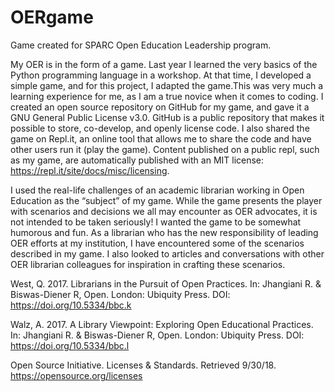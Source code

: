 # OERgame
Game created for SPARC Open Education Leadership program. 

My OER is in the form of a game. Last year I learned the very basics of the Python programming language in a workshop. At that time, I developed a simple game, and for this project, I adapted the game.This was very much a learning experience for me, as I am a true novice when it comes to coding. I created an open source repository on GitHub for my game, and gave it a GNU General Public License v3.0. GitHub is a public repository that makes it possible to store, co-develop, and openly license code.  I also shared the game on Repl.it, an online tool that allows me to share the code and have other users run it (play the game).  Content published on a public repl, such as my game, are automatically published with an MIT license: https://repl.it/site/docs/misc/licensing. 

I used the real-life challenges of an academic librarian working in Open Education as the “subject” of my game. While the game presents the player with scenarios and decisions we all may encounter as OER advocates, it is not intended to be taken seriously!  I wanted the game to be somewhat humorous and fun. As a librarian who has the new responsibility of leading OER efforts at my institution, I have encountered some of the scenarios described in my game.  I also looked to articles and conversations with other OER librarian colleagues for inspiration in crafting these scenarios. 

West, Q. 2017. Librarians in the Pursuit of Open Practices. In: Jhangiani R. & Biswas-Diener R, Open. London: Ubiquity Press. DOI: https://doi.org/10.5334/bbc.k 

Walz, A. 2017. A Library Viewpoint: Exploring Open Educational Practices. In: Jhangiani R. & Biswas-Diener R, Open. London: Ubiquity Press. DOI: https://doi.org/10.5334/bbc.l

Open Source Initiative. Licenses & Standards. Retrieved 9/30/18.  https://opensource.org/licenses
